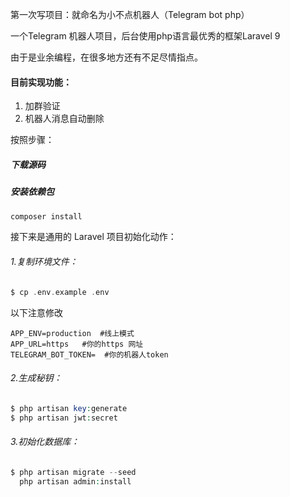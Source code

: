 第一次写项目：就命名为小不点机器人（Telegram bot php）

一个Telegram 机器人项目，后台使用php语言最优秀的框架Laravel 9

由于是业余编程，在很多地方还有不足尽情指点。

#### 目前实现功能：

1. 加群验证
2. 机器人消息自动删除



按照步骤：
##### 下载源码
##### 安装依赖包

```php
composer install
```

接下来是通用的 Laravel 项目初始化动作：

###### 1.复制环境文件：

```php
$ cp .env.example .env
```

以下注意修改

```
APP_ENV=production  #线上模式
APP_URL=https   #你的https 网址
TELEGRAM_BOT_TOKEN=  #你的机器人token
```

######  2.生成秘钥：

```php
$ php artisan key:generate
$ php artisan jwt:secret
```

###### 3.初始化数据库：

```php
$ php artisan migrate --seed
  php artisan admin:install
```
